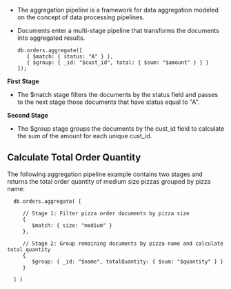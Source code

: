 * The aggregation pipeline is a framework for data aggregation modeled on the concept of data processing pipelines. 
* Documents enter a multi-stage pipeline that transforms the documents into aggregated results. 


      db.orders.aggregate([
         { $match: { status: "A" } },
         { $group: { _id: "$cust_id", total: { $sum: "$amount" } } }
      ]);


<b>First Stage</b> 
* The $match stage filters the documents by the status field and passes to the next stage those documents that have status equal to "A".

<b>Second Stage</b>
* The $group stage groups the documents by the cust_id field to calculate the sum of the amount for each unique cust_id.

Calculate Total Order Quantity
------------------------------
The following aggregation pipeline example contains two stages and returns the total order quantity of medium size pizzas grouped by pizza name:

      db.orders.aggregate( [

         // Stage 1: Filter pizza order documents by pizza size
         {
            $match: { size: "medium" }
         },

         // Stage 2: Group remaining documents by pizza name and calculate total quantity
         {
            $group: { _id: "$name", totalQuantity: { $sum: "$quantity" } }
         }

      ] )
